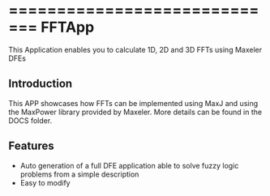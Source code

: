 =============================
FFTApp
=============================

This Application enables you to calculate 1D, 2D and 3D FFTs using Maxeler DFEs


Introduction
------------

This APP showcases how FFTs can be implemented using MaxJ and using the MaxPower library provided by Maxeler.
More details can be found in the DOCS folder.


Features
--------

* Auto generation of a full DFE application able to solve fuzzy logic problems from a simple description
* Easy to modify
